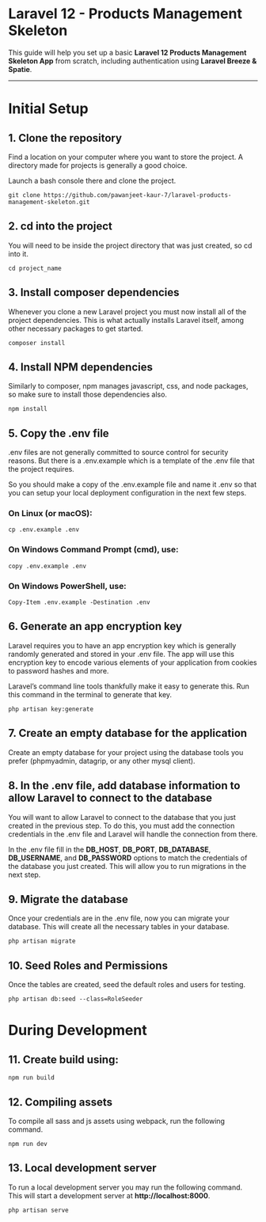 # Laravel 12 - Products Management Skeleton

This guide will help you set up a basic **Laravel 12 Products Management Skeleton App** from scratch, including authentication using **Laravel Breeze & Spatie**.

---

# Initial Setup

## 1. Clone the repository
Find a location on your computer where you want to store the project. A directory made for projects is generally a good choice.

Launch a bash console there and clone the project.

`git clone https://github.com/pawanjeet-kaur-7/laravel-products-management-skeleton.git`

## 2. cd into the project
You will need to be inside the project directory that was just created, so cd into it.

`cd project_name`

## 3. Install composer dependencies
Whenever you clone a new Laravel project you must now install all of the project dependencies. This is what actually installs Laravel itself, among other necessary packages to get started.

`composer install`

## 4. Install NPM dependencies
Similarly to composer, npm manages javascript, css, and node packages, so make sure to install those dependencies also.

`npm install`

## 5. Copy the .env file
.env files are not generally committed to source control for security reasons. But there is a .env.example which is a template of the .env file that the project requires.

So you should make a copy of the .env.example file and name it .env so that you can setup your local deployment configuration in the next few steps.

### On Linux (or macOS):

`cp .env.example .env`

### On Windows Command Prompt (cmd), use:

`copy .env.example .env`

### On Windows PowerShell, use:

`Copy-Item .env.example -Destination .env`

## 6. Generate an app encryption key
Laravel requires you to have an app encryption key which is generally randomly generated and stored in your .env file. The app will use this encryption key to encode various elements of your application from cookies to password hashes and more.

Laravel’s command line tools thankfully make it easy to generate this. Run this command in the terminal to generate that key.

`php artisan key:generate`

## 7. Create an empty database for the application
Create an empty database for your project using the database tools you prefer (phpmyadmin, datagrip, or any other mysql client).

## 8. In the .env file, add database information to allow Laravel to connect to the database
You will want to allow Laravel to connect to the database that you just created in the previous step. To do this, you must add the connection credentials in the .env file and Laravel will handle the connection from there.

In the .env file fill in the **DB_HOST**, **DB_PORT**, **DB_DATABASE**, **DB_USERNAME**, and **DB_PASSWORD** options to match the credentials of the database you just created. This will allow you to run migrations in the next step.

## 9. Migrate the database
Once your credentials are in the .env file, now you can migrate your database. This will create all the necessary tables in your database.

`php artisan migrate`

## 10. Seed Roles and Permissions
Once the tables are created, seed the default roles and users for testing.

`php artisan db:seed --class=RoleSeeder`

# During Development

## 11. Create build using:

`npm run build`

## 12. Compiling assets
To compile all sass and js assets using webpack, run the following command.

`npm run dev`

## 13. Local development server
To run a local development server you may run the following command. This will start a development server at **http://localhost:8000**.

`php artisan serve`
